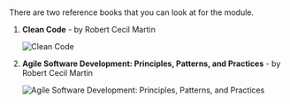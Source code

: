 <br>

There are two reference books that you can look at for the module.

1.  **Clean Code** - by Robert Cecil Martin
    
    ![Clean Code](https://raw.githubusercontent.com/wiki/nus-cs3203/project-wiki/images/2210-cleancode.jpg)
    
2.  **Agile Software Development: Principles, Patterns, and Practices** - by Robert Cecil Martin
    
    ![Agile Software Development: Principles, Patterns, and Practices](https://raw.githubusercontent.com/wiki/nus-cs3203/project-wiki/images/2210-agile.png)